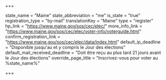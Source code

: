 +++

state_name = "Maine"
state_abbreviation = "me"
is_state = "true"
registration_type = "by-mail"
translationKey = "Maine"
type = "register"
hp_link = "https://www.maine.gov/sos/cec/elec/"
more_info_link = "https://www.maine.gov/sos/cec/elec/voter-info/voterguide.html"
confirm_registration_link = "https://www.maine.gov/sos/cec/elec/data/index.html"
default_ip_deadline = "Disponible jusqu'au et y compris le Jour des élections"
default_mail_received_deadline = "Doit être reçu au plus tard 21 jours avant le Jour des élections"
override_page_title = "Inscrivez-vous pour voter au %state_name%"

+++